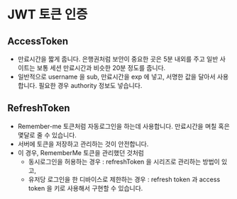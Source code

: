 # JWT 토큰 인증

## AccessToken

- 만료시간을 짧게 줍니다. 은행권처럼 보안이 중요한 곳은 5분 내외를 주고 일반 사이트는 보통 세션 만료시간과 비슷한 20분 정도를 줍니다.
- 일반적으로 username 을 sub, 만료시간을 exp 에 넣고, 서명한 값을 달아서 사용합니다. 필요한 경우 authority 정보도 넣습니다.

## RefreshToken

- Remember-me 토큰처럼 자동로그인을 하는데 사용합니다. 만료시간을 며칠 혹은 몇달로 줄 수 있습니다.
- 서버에 토큰을 저장하고 관리하는 것이 안전합니다.
- 이 경우, RememberMe 토큰을 관리했던 것처럼
  - 동시로그인을 허용하는 경우 : refreshToken 을 시리즈로 관리하는 방법이 있고,
  - 유저당 로그인을 한 디바이스로 제한하는 경우 : refresh token 과 access token 을 키로 사용해서 구현할 수 있습니다.

